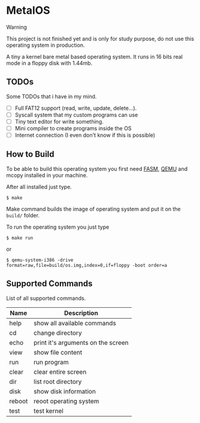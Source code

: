 
# MetalOS

> [!WARNING]
> This project is not finished yet and is only for study purpose, do not use this operating system in production.

A tiny a kernel bare metal based operating system. It runs in 16 bits real mode in a floppy disk with 1.44mb.

## TODOs

Some TODOs that i have in my mind.

- [ ] Full FAT12 support (read, write, update, delete...).
- [ ] Syscall system that my custom programs can use
- [ ] Tiny text editor for write something.
- [ ] Mini compiler to create programs inside the OS
- [ ] Internet connection (I even don't know if this is possible)

## How to Build

To be able to build this operating system you first need [FASM](https://flatassembler.net/), [QEMU](https://www.qemu.org/) and mcopy installed in your machine.

After all installed just type.

```
$ make
```

Make command builds the image of operating system and put it on the `build/` folder.

To run the operating system you just type

```
$ make run
```

or

```
$ qemu-system-i386 -drive format=raw,file=build/os.img,index=0,if=floppy -boot order=a
```

## Supported Commands

List of all supported commands.

| Name   | Description                        |
| ------ | ---------------------------------- |
| help   | show all available commands        |
| cd     | change directory                   |
| echo   | print it's arguments on the screen |
| view   | show file content                  |
| run    | run program                        |
| clear  | clear entire screen                |
| dir    | list root directory                |
| disk   | show disk information              |
| reboot | reoot operating system             |
| test   | test kernel                        |
